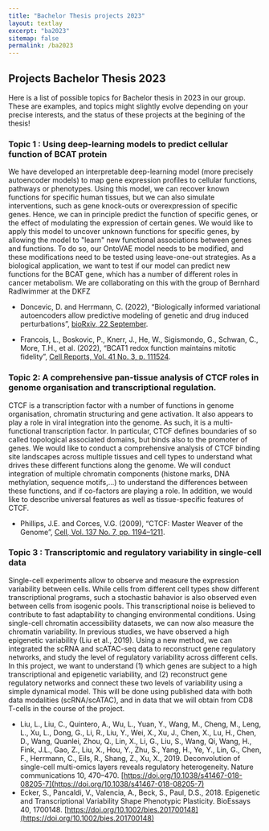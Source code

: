 ```yaml
---
title: "Bachelor Thesis projects 2023"
layout: textlay
excerpt: "ba2023"
sitemap: false
permalink: /ba2023
---
```


## Projects Bachelor Thesis 2023

Here is a list of possible topics for Bachelor thesis in 2023 in our group. These are examples, and topics might slightly evolve depending on your precise interests, and the status of these projects at the begining of the thesis!

### Topic 1 : Using deep-learning models to predict cellular function of BCAT protein

We have developed an interpretable deep-learning model (more precisely autoencoder models) to map gene expression profiles to cellular functions, pathways or phenotypes. Using this model, we can recover known functions for specific human tissues, but we can also simulate interventions, such as gene knock-outs or overexpression of specific genes. Hence, we can in principle predict the function of specific genes, or the effect of modulating the expression of certain genes. We would like to apply this model to uncover unknown functions for specific genes, by allowing the model to "learn" new functional associations between genes and functions. To do so, our OntoVAE model needs to be modified, and these modifications need to be tested using leave-one-out strategies. As a biological application, we want to test if our model can predict new functions for the BCAT gene, which has a number of different roles in cancer metabolism. We are collaborating on this with the group of Bernhard Radlwimmer at the DKFZ

- Doncevic, D. and Herrmann, C. (2022), “Biologically informed variational autoencoders allow predictive modeling of genetic and drug induced perturbations”, [bioRxiv, 22 September](https://www.biorxiv.org/content/10.1101/2022.09.20.508703v1).

- Francois, L., Boskovic, P., Knerr, J., He, W., Sigismondo, G., Schwan, C., More, T.H., et al. (2022), “BCAT1 redox function maintains mitotic fidelity”, [Cell Reports, Vol. 41 No. 3, p. 111524](https://www.sciencedirect.com/science/article/pii/S2211124722013791).



### Topic 2: A comprehensive pan-tissue analysis of CTCF roles in genome organisation and transcriptional regulation.

CTCF is a transcription factor with a number of functions in genome organisation, chromatin structuring and gene activation. It also appears to play a role in viral integration into the genome. As such, it is a multi-functional transcription factor. In particular, CTCF defines boundaries of so called topological associated domains, but binds also to the promoter of genes. We would like to conduct a comprehensive analysis of CTCF binding site landscapes across multiple tissues and cell types to understand what drives these different functions along the genome. We will conduct integration of multiple chromatin components (histone marks, DNA methylation, sequence motifs,...) to understand the differences between these functions, and if co-factors are playing a role. In addition, we would like to describe universal features as well as tissue-specific features of CTCF.

- Phillips, J.E. and Corces, V.G. (2009), “CTCF: Master Weaver of the Genome”, [Cell, Vol. 137 No. 7, pp. 1194–1211](https://www.sciencedirect.com/science/article/pii/S0092867409006990?via%3Dihub).



### Topic 3 : Transcriptomic and regulatory variability in single-cell data

Single-cell experiments allow to observe and measure the expression variability between cells. While cells from different cell types show different transcriptional programs, such a stochastic bahavior is also observed even between cells from isogenic pools. This transcriptional noise is believed to contribute to fast adaptability to changing environmental conditions. Using single-cell chromatin accessibility datasets, we can now also measure the chromatin variability. In previous studies, we have observed a high epigenetic variability (Liu et al., 2019).  Using a new method, we can integrated the scRNA and scATAC-seq data to reconstruct gene regulatory networks, and study the level of regulatory variability across different cells. In this project, we want to understand (1) which genes are subject to a high transcriptional and epigenetic variability, and (2) reconstruct gene regulatory networks and connect these two levels of variability using a simple dynamical model. This will be done using published data with both data modalities (scRNA/scATAC), and in data that we will obtain from CD8 T-cells in the course of the project.

- Liu, L., Liu, C., Quintero, A., Wu, L., Yuan, Y., Wang, M., Cheng, M., Leng, L., Xu, L., Dong, G., Li, R., Liu, Y., Wei, X., Xu, J., Chen, X., Lu, H., Chen, D., Wang, Quanlei, Zhou, Q., Lin, X., Li, G., Liu, S., Wang, Qi, Wang, H., Fink, J.L., Gao, Z., Liu, X., Hou, Y., Zhu, S., Yang, H., Ye, Y., Lin, G., Chen, F., Herrmann, C., Eils, R., Shang, Z., Xu, X., 2019. Deconvolution of single-cell multi-omics layers reveals regulatory heterogeneity. Nature communications 10, 470–470. [https://doi.org/10.1038/s41467-018-08205-7](https://doi.org/10.1038/s41467-018-08205-7)
- Ecker, S., Pancaldi, V., Valencia, A., Beck, S., Paul, D.S., 2018. Epigenetic and Transcriptional Variability Shape Phenotypic Plasticity. BioEssays 40, 1700148. [https://doi.org/10.1002/bies.201700148](https://doi.org/10.1002/bies.201700148)